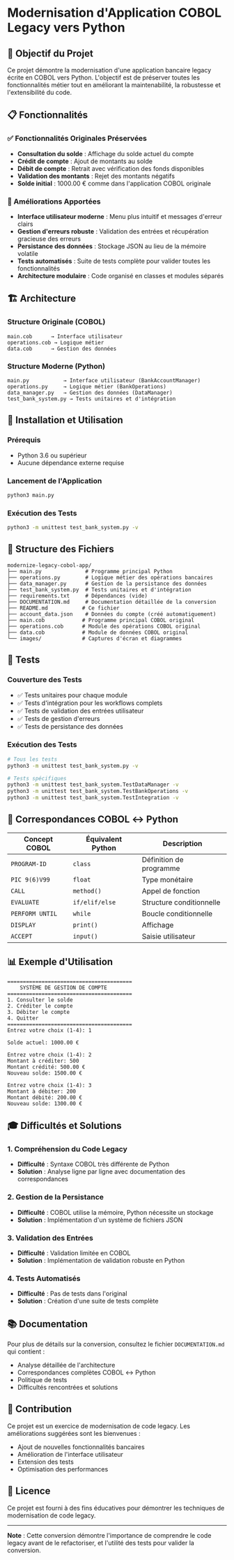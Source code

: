 # Modernisation d'Application COBOL Legacy vers Python

## 🎯 Objectif du Projet

Ce projet démontre la modernisation d'une application bancaire legacy écrite en COBOL vers Python. L'objectif est de préserver toutes les fonctionnalités métier tout en améliorant la maintenabilité, la robustesse et l'extensibilité du code.

## 📋 Fonctionnalités

### ✅ Fonctionnalités Originales Préservées
- **Consultation du solde** : Affichage du solde actuel du compte
- **Crédit de compte** : Ajout de montants au solde
- **Débit de compte** : Retrait avec vérification des fonds disponibles
- **Validation des montants** : Rejet des montants négatifs
- **Solde initial** : 1000.00 € comme dans l'application COBOL originale

### 🚀 Améliorations Apportées
- **Interface utilisateur moderne** : Menu plus intuitif et messages d'erreur clairs
- **Gestion d'erreurs robuste** : Validation des entrées et récupération gracieuse des erreurs
- **Persistance des données** : Stockage JSON au lieu de la mémoire volatile
- **Tests automatisés** : Suite de tests complète pour valider toutes les fonctionnalités
- **Architecture modulaire** : Code organisé en classes et modules séparés

## 🏗️ Architecture

### Structure Originale (COBOL)
```
main.cob      → Interface utilisateur
operations.cob → Logique métier
data.cob      → Gestion des données
```

### Structure Moderne (Python)
```
main.py           → Interface utilisateur (BankAccountManager)
operations.py     → Logique métier (BankOperations)
data_manager.py   → Gestion des données (DataManager)
test_bank_system.py → Tests unitaires et d'intégration
```

## 🚀 Installation et Utilisation

### Prérequis
- Python 3.6 ou supérieur
- Aucune dépendance externe requise

### Lancement de l'Application
```bash
python3 main.py
```

### Exécution des Tests
```bash
python3 -m unittest test_bank_system.py -v
```

## 📁 Structure des Fichiers

```
modernize-legacy-cobol-app/
├── main.py              # Programme principal Python
├── operations.py        # Logique métier des opérations bancaires
├── data_manager.py      # Gestion de la persistance des données
├── test_bank_system.py  # Tests unitaires et d'intégration
├── requirements.txt     # Dépendances (vide)
├── DOCUMENTATION.md     # Documentation détaillée de la conversion
├── README.md           # Ce fichier
├── account_data.json    # Données du compte (créé automatiquement)
├── main.cob            # Programme principal COBOL original
├── operations.cob      # Module des opérations COBOL original
├── data.cob            # Module de données COBOL original
└── images/             # Captures d'écran et diagrammes
```

## 🧪 Tests

### Couverture des Tests
- ✅ Tests unitaires pour chaque module
- ✅ Tests d'intégration pour les workflows complets
- ✅ Tests de validation des entrées utilisateur
- ✅ Tests de gestion d'erreurs
- ✅ Tests de persistance des données

### Exécution des Tests
```bash
# Tous les tests
python3 -m unittest test_bank_system.py -v

# Tests spécifiques
python3 -m unittest test_bank_system.TestDataManager -v
python3 -m unittest test_bank_system.TestBankOperations -v
python3 -m unittest test_bank_system.TestIntegration -v
```

## 🔄 Correspondances COBOL ↔ Python

| Concept COBOL | Équivalent Python | Description |
|---------------|-------------------|-------------|
| `PROGRAM-ID` | `class` | Définition de programme |
| `PIC 9(6)V99` | `float` | Type monétaire |
| `CALL` | `method()` | Appel de fonction |
| `EVALUATE` | `if/elif/else` | Structure conditionnelle |
| `PERFORM UNTIL` | `while` | Boucle conditionnelle |
| `DISPLAY` | `print()` | Affichage |
| `ACCEPT` | `input()` | Saisie utilisateur |

## 📊 Exemple d'Utilisation

```
========================================
    SYSTÈME DE GESTION DE COMPTE
========================================
1. Consulter le solde
2. Créditer le compte
3. Débiter le compte
4. Quitter
========================================
Entrez votre choix (1-4): 1

Solde actuel: 1000.00 €

Entrez votre choix (1-4): 2
Montant à créditer: 500
Montant crédité: 500.00 €
Nouveau solde: 1500.00 €

Entrez votre choix (1-4): 3
Montant à débiter: 200
Montant débité: 200.00 €
Nouveau solde: 1300.00 €
```

## 🎓 Difficultés et Solutions

### 1. **Compréhension du Code Legacy**
- **Difficulté** : Syntaxe COBOL très différente de Python
- **Solution** : Analyse ligne par ligne avec documentation des correspondances

### 2. **Gestion de la Persistance**
- **Difficulté** : COBOL utilise la mémoire, Python nécessite un stockage
- **Solution** : Implémentation d'un système de fichiers JSON

### 3. **Validation des Entrées**
- **Difficulté** : Validation limitée en COBOL
- **Solution** : Implémentation de validation robuste en Python

### 4. **Tests Automatisés**
- **Difficulté** : Pas de tests dans l'original
- **Solution** : Création d'une suite de tests complète

## 📚 Documentation

Pour plus de détails sur la conversion, consultez le fichier `DOCUMENTATION.md` qui contient :
- Analyse détaillée de l'architecture
- Correspondances complètes COBOL ↔ Python
- Politique de tests
- Difficultés rencontrées et solutions

## 🤝 Contribution

Ce projet est un exercice de modernisation de code legacy. Les améliorations suggérées sont les bienvenues :
- Ajout de nouvelles fonctionnalités bancaires
- Amélioration de l'interface utilisateur
- Extension des tests
- Optimisation des performances

## 📄 Licence

Ce projet est fourni à des fins éducatives pour démontrer les techniques de modernisation de code legacy.

---

**Note** : Cette conversion démontre l'importance de comprendre le code legacy avant de le refactoriser, et l'utilité des tests pour valider la conversion.
